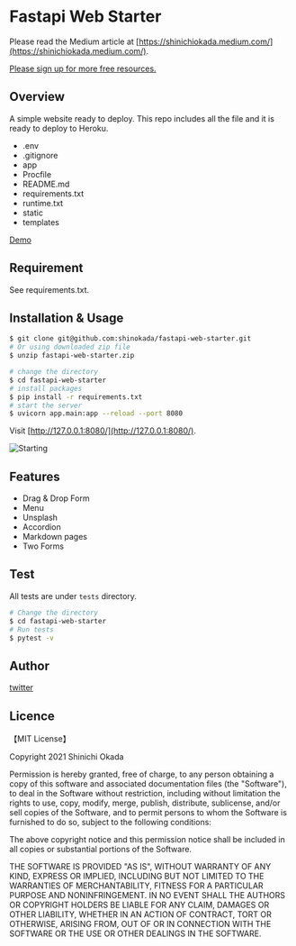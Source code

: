 # Fastapi Web Starter

Please read the Medium article at [https://shinichiokada.medium.com/](https://shinichiokada.medium.com/).

[Please sign up for more free resources.](https://mailchi.mp/ae9891ba897a/codewithshin)

## Overview

A simple website ready to deploy.
This repo includes all the file and it is ready to deploy to Heroku.

- .env
- .gitignore
- app
- Procfile
- README.md
- requirements.txt
- runtime.txt
- static
- templates

[Demo](https://fastapi-web-starter-2.herokuapp.com/)

## Requirement

See requirements.txt.

## Installation & Usage

```bash
$ git clone git@github.com:shinokada/fastapi-web-starter.git
# Or using downloaded zip file 
$ unzip fastapi-web-starter.zip

# change the directory
$ cd fastapi-web-starter
# install packages
$ pip install -r requirements.txt
# start the server
$ uvicorn app.main:app --reload --port 8080
```

Visit [http://127.0.0.1:8080/](http://127.0.0.1:8080/).

![Starting](./images/image-1.png)

## Features

- Drag & Drop Form
- Menu
- Unsplash
- Accordion
- Markdown pages
- Two Forms

## Test

All tests are under `tests` directory.

```bash
# Change the directory
$ cd fastapi-web-starter
# Run tests
$ pytest -v
```

## Author

[twitter](https://twitter.com/shinokada)

## Licence

【MIT License】

Copyright 2021 Shinichi Okada

Permission is hereby granted, free of charge, to any person obtaining a copy of this software and associated documentation files (the "Software"), to deal in the Software without restriction, including without limitation the rights to use, copy, modify, merge, publish, distribute, sublicense, and/or sell copies of the Software, and to permit persons to whom the Software is furnished to do so, subject to the following conditions:

The above copyright notice and this permission notice shall be included in all copies or substantial portions of the Software.

THE SOFTWARE IS PROVIDED "AS IS", WITHOUT WARRANTY OF ANY KIND, EXPRESS OR IMPLIED, INCLUDING BUT NOT LIMITED TO THE WARRANTIES OF MERCHANTABILITY, FITNESS FOR A PARTICULAR PURPOSE AND NONINFRINGEMENT. IN NO EVENT SHALL THE AUTHORS OR COPYRIGHT HOLDERS BE LIABLE FOR ANY CLAIM, DAMAGES OR OTHER LIABILITY, WHETHER IN AN ACTION OF CONTRACT, TORT OR OTHERWISE, ARISING FROM, OUT OF OR IN CONNECTION WITH THE SOFTWARE OR THE USE OR OTHER DEALINGS IN THE SOFTWARE.
